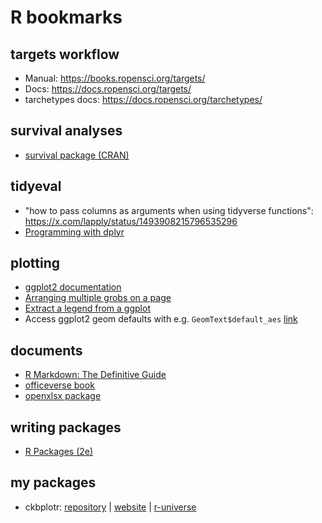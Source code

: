# R bookmarks

## targets workflow
- Manual: https://books.ropensci.org/targets/
- Docs: https://docs.ropensci.org/targets/
- tarchetypes docs: https://docs.ropensci.org/tarchetypes/

## survival analyses
- [survival package (CRAN)](https://cran.r-project.org/package=survival)

## tidyeval
- "how to pass columns as arguments when using tidyverse functions": https://x.com/lapply/status/1493908215796535296
- [Programming with dplyr](https://dplyr.tidyverse.org/articles/programming.html)

## plotting
- [ggplot2 documentation](https://ggplot2.tidyverse.org)
- [Arranging multiple grobs on a page](https://cran.r-project.org/web/packages/gridExtra/vignettes/arrangeGrob.html)
- [Extract a legend from a ggplot](https://www.neilwright.uk/posts/extract-a-ggplot-legend)
- Access ggplot2 geom defaults with e.g. `GeomText$default_aes` [link](https://twitter.com/dataandme/status/1565310232309407744)

## documents
- [R Markdown: The Definitive Guide](https://bookdown.org/yihui/rmarkdown/)
- [officeverse book](https://ardata-fr.github.io/officeverse/)
- [openxlsx package](https://ycphs.github.io/openxlsx/index.html)

## writing packages
- [R Packages (2e)](https://r-pkgs.org/)

## my packages
- ckbplotr: [repository](https://github.com/neilstats/ckbplotr) | [website](https://neilstats.github.io/ckbplotr/) | [r-universe](https://neilstats.r-universe.dev/ckbplotr)

